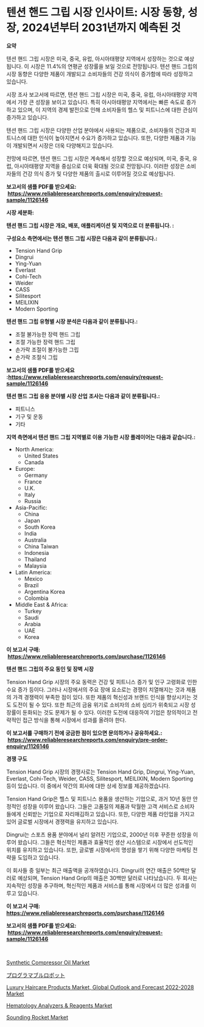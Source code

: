<p><h1>텐션 핸드 그립 시장 인사이트: 시장 동향, 성장, 2024년부터 2031년까지 예측된 것</h1></p><p><strong>요약</strong></p>
<p><p>텐션 핸드 그립 시장은 미국, 중국, 유럽, 아시아태평양 지역에서 성장하는 것으로 예상됩니다. 이 시장은 11.4%의 연평균 성장률을 보일 것으로 전망됩니다. 텐션 핸드 그립의 시장 동향은 다양한 제품이 개발되고 소비자들의 건강 의식이 증가함에 따라 성장하고 있습니다.</p><p>시장 조사 보고서에 따르면, 텐션 핸드 그립 시장은 미국, 중국, 유럽, 아시아태평양 지역에서 가장 큰 성장을 보이고 있습니다. 특히 아시아태평양 지역에서는 빠른 속도로 증가하고 있으며, 이 지역의 경제 발전으로 인해 소비자들의 헬스 및 피트니스에 대한 관심이 증가하고 있습니다.</p><p>텐션 핸드 그립 시장은 다양한 산업 분야에서 사용되는 제품으로, 소비자들의 건강과 피트니스에 대한 인식이 높아지면서 수요가 증가하고 있습니다. 또한, 다양한 제품과 기능이 개발되면서 시장은 더욱 다양해지고 있습니다.</p><p>전망에 따르면, 텐션 핸드 그립 시장은 계속해서 성장할 것으로 예상되며, 미국, 중국, 유럽, 아시아태평양 지역을 중심으로 더욱 확대될 것으로 전망됩니다. 이러한 성장은 소비자들의 건강 의식 증가 및 다양한 제품의 출시로 이루어질 것으로 예상됩니다.</p></p>
<p><strong>보고서의 샘플 PDF를 받으세요: &nbsp;<a href="https://www.reliableresearchreports.com/enquiry/request-sample/1126146">https://www.reliableresearchreports.com/enquiry/request-sample/1126146</a></strong></p>
<p><strong>시장 세분화:</strong></p>
<p><strong> 텐션 핸드 그립 시장은 개요, 배포, 애플리케이션 및 지역으로 더 분류됩니다. :</strong></p>
<p><strong>구성요소 측면에서는 텐션 핸드 그립 시장은 다음과 같이 분류됩니다.:</strong></p>
<p><ul><li>Tension Hand Grip</li><li>Dingrui</li><li>Ying-Yuan</li><li>Everlast</li><li>Cohi-Tech</li><li>Weider</li><li>CASS</li><li>Silitesport</li><li>MEILIXIN</li><li>Modern Sporting</li></ul></p>
<p><strong> 텐션 핸드 그립 유형별 시장 분석은 다음과 같이 분류됩니다.:</strong></p>
<p><ul><li>조절 불가능한 장력 핸드 그립</li><li>조절 가능한 장력 핸드 그립</li><li>손가락 조절이 불가능한 그립</li><li>손가락 조절식 그립</li></ul></p>
<p><strong>보고서의 샘플 PDF를 받으세요 :<a href="https://www.reliableresearchreports.com/enquiry/request-sample/1126146">https://www.reliableresearchreports.com/enquiry/request-sample/1126146</a></strong></p>
<p><strong> 텐션 핸드 그립 응용 분야별 시장 산업 조사는 다음과 같이 분류됩니다.:</strong></p>
<p><ul><li>피트니스</li><li>기구 및 운동</li><li>기타</li></ul></p>
<p><strong>지역 측면에서 텐션 핸드 그립 지역별로 이용 가능한 시장 플레이어는 다음과 같습니다.:</strong></p>
<p><ul>
    <li>
        North America:
        <ul>
            <li>United States</li>
            <li>Canada</li>
        </ul>
    </li>
    <li>
        Europe:
        <ul>
            <li>Germany</li>
            <li>France</li>
            <li>U.K.</li>
            <li>Italy</li>
            <li>Russia</li>
        </ul>
    </li>
    <li>
        Asia-Pacific:
        <ul>
            <li>China</li>
            <li>Japan</li>
            <li>South Korea</li>
            <li>India</li>
            <li>Australia</li>
            <li>China Taiwan</li>
            <li>Indonesia</li>
            <li>Thailand</li>
            <li>Malaysia</li>
        </ul>
    </li>
    <li>
        Latin America:
        <ul>
            <li>Mexico</li>
            <li>Brazil</li>
            <li>Argentina Korea</li>
            <li>Colombia</li>
        </ul>
    </li>
    <li>
        Middle East & Africa:
        <ul>
            <li>Turkey</li>
            <li>Saudi</li>
            <li>Arabia</li>
            <li>UAE</li>
            <li>Korea</li>
        </ul>
    </li>
    </ul></p>
<p><strong>이 보고서 구매: &nbsp;<a href="https://www.reliableresearchreports.com/purchase/1126146">https://www.reliableresearchreports.com/purchase/1126146</a></strong></p>
<p><strong>텐션 핸드 그립의 주요 동인 및 장벽 시장</strong></p>
<p><p>Tension Hand Grip 시장의 주요 동력은 건강 및 피트니스 증가 및 인구 고령화로 인한 수요 증가 등이다. 그러나 시장에서의 주요 장애 요소로는 경쟁이 치열해지는 것과 제품의 가격 경쟁력이 부족한 점이 있다. 또한 제품의 혁신성과 브랜드 인식을 향상시키는 것도 도전이 될 수 있다. 또한 최근의 금융 위기로 소비자의 소비 심리가 위축되고 시장 성장률이 둔화되는 것도 문제가 될 수 있다. 이러한 도전에 대응하여 기업은 창의적이고 전략적인 접근 방식을 통해 시장에서 성과를 올려야 한다.</p></p>
<p><strong>이 보고서를 구매하기 전에 궁금한 점이 있으면 문의하거나 공유하세요.: &nbsp;<a href="https://www.reliableresearchreports.com/enquiry/pre-order-enquiry/1126146">https://www.reliableresearchreports.com/enquiry/pre-order-enquiry/1126146</a></strong></p>
<p><strong>경쟁 구도</strong></p>
<p><p>Tension Hand Grip 시장의 경쟁사로는 Tension Hand Grip, Dingrui, Ying-Yuan, Everlast, Cohi-Tech, Weider, CASS, Silitesport, MEILIXIN, Modern Sporting 등이 있습니다. 이 중에서 약간의 회사에 대한 상세 정보를 제공하겠습니다.</p><p>Tension Hand Grip은 헬스 및 피트니스 용품을 생산하는 기업으로, 과거 10년 동안 안정적인 성장을 이루어 왔습니다. 그들은 고품질의 제품과 탁월한 고객 서비스로 소비자들에게 신뢰받는 기업으로 자리매김하고 있습니다. 또한, 다양한 제품 라인업을 가지고 있어 글로벌 시장에서 경쟁력을 유지하고 있습니다.</p><p>Dingrui는 스포츠 용품 분야에서 널리 알려진 기업으로, 2000년 이후 꾸준한 성장을 이루어 왔습니다. 그들은 혁신적인 제품과 효율적인 생산 시스템으로 시장에서 선도적인 위치를 유지하고 있습니다. 또한, 글로벌 시장에서의 명성을 쌓기 위해 다양한 마케팅 전략을 도입하고 있습니다.</p><p>이 회사들 중 일부는 최근 매출액을 공개하였습니다. Dingrui의 연간 매출은 50백만 달러로 예상되며, Tension Hand Grip의 매출은 30백만 달러로 나타났습니다. 두 회사는 지속적인 성장을 추구하며, 혁신적인 제품과 서비스를 통해 시장에서 더 많은 성과를 이루고 있습니다.</p></p>
<p><strong>이 보고서 구매: &nbsp; <a href="https://www.reliableresearchreports.com/purchase/1126146">https://www.reliableresearchreports.com/purchase/1126146</a></strong></p>
<p><strong>보고서의 샘플 PDF를 받으세요: &nbsp;<a href="https://www.reliableresearchreports.com/enquiry/request-sample/1126146">https://www.reliableresearchreports.com/enquiry/request-sample/1126146</a></strong><strong></strong></p>
<p>&nbsp;</p>
<p><p><a href="https://issuu.com/reportprime-2/docs/synthetic-compressor-oil-market-size-2030.pptx">Synthetic Compressor Oil Market</a></p><p><a href="https://github.com/mreklxf44233/Market-Research-Report-List-1/blob/main/8892853187753.md">プログラマブルロボット</a></p><p><a href="https://view.publitas.com/reportprime-1/luxury-haircare-products-market-global-outlook-and-forecast-2022-2028-market-size-growth-and-forecast-from-2023-2030/">Luxury Haircare Products Market, Global Outlook and Forecast 2022-2028 Market</a></p><p><a href="https://simplistic-meeting-7ee.notion.site/Hematology-Analyzers-Reagents-Market-Size-Growing-and-Forecasted-for-period-from-2024-2031-and-p-020c2b70a1c348c0ae0af449a156300d">Hematology Analyzers & Reagents Market</a></p><p><a href="https://github.com/beatblasta/Market-Research-Report-List-2/blob/main/sounding-rocket-market.md">Sounding Rocket Market</a></p></p>